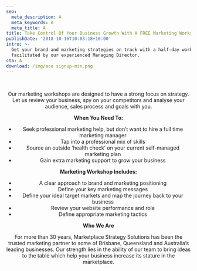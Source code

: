 ```yaml
---
seo:
  meta_description: A
  meta_keywords: A
  meta_title: A
title: Take Control Of Your Business Growth With A FREE Marketing Workshop
publishDate: '2018-10-16T10:03:18+10:00'
intro: >-
  Get your brand and marketing strategies on track with a half-day workshop
  facilitated by our experienced Managing Director.
cta: A
download: /img/ace signup-min.png
---
```

<br>

<Center>

<p>

Our marketing workshops are designed to have a strong focus on strategy. Let us review your business, spy on your competitors and analyse your audience, sales process and goals with you. 

</p>

<p>

**When You Need To:**

* Seek professional marketing help, but don’t want to hire a full time marketing manager
* Tap into a professional mix of skills
* Source an outside ‘health check’ on your current self-managed marketing plan
* Gain extra marketing support to grow your business 

</p>

<p>

**Marketing Workshop Includes:**

* A clear approach to brand and marketing positioning
* Define your key marketing messages
* Define your ideal target markets and map the journey back to your business
* Review your website performance and role 
* Define appropriate marketing tactics

</p>

<p>

**Who We Are**

</p>

<p>

For more than 30 years, Marketplace Strategy Solutions has been the trusted marketing partner to some of Brisbane, Queensland and Australia’s leading businesses. Our strength lies in the ability of our team to bring ideas to the table which help your business increase its stature in the marketplace.

</p>

<Center/>
